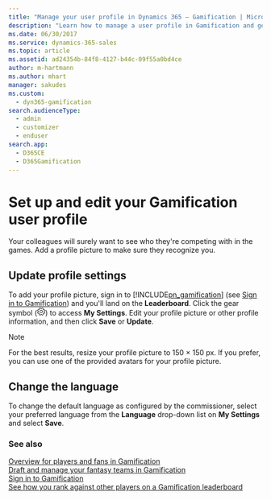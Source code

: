 ```yaml
---
title: "Manage your user profile in Dynamics 365 – Gamification | Microsoft Docs"
description: "Learn how to manage a user profile in Gamification and get recognized by fellow players."
ms.date: 06/30/2017
ms.service: dynamics-365-sales
ms.topic: article
ms.assetid: ad24354b-84f8-4127-b44c-09f55a0bd4ce
author: m-hartmann
ms.author: mhart
manager: sakudes
ms.custom: 
  - dyn365-gamification
search.audienceType: 
  - admin
  - customizer
  - enduser
search.app: 
  - D365CE
  - D365Gamification
---
```

# Set up and edit your Gamification user profile

Your colleagues will surely want to see who they're competing with in the games. Add a profile picture to make sure they recognize you.  

## Update profile settings

To add your profile picture, sign in to [!INCLUDE[pn_gamification](../includes/pn-gamification.md)] (see [Sign in to Gamification](sign-in.md)) and you'll land on the **Leaderboard**. Click the gear symbol (![Settings button in Gamification](media/settings-symbol-gamification.png "Settings button in Gamification")) to access **My Settings**. Edit your profile picture or other profile information, and then click **Save** or **Update**.

> [!NOTE]
> For the best results, resize your profile picture to 150 &times; 150 px.
> If you prefer, you can use one of the provided avatars for your profile picture.

## Change the language

To change the default language as configured by the commissioner, select your preferred language from the **Language** drop-down list on **My Settings** and select **Save**.

### See also

 [Overview for players and fans in Gamification](for-players-fans.md)  
 [Draft and manage your fantasy teams in Gamification](manage-fantasy-team.md)  
 [Sign in to Gamification](sign-in.md)  
 [See how you rank against other players on a Gamification leaderboard](view-leaderboard.md)
